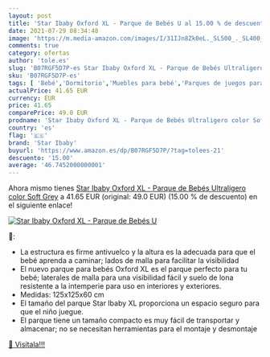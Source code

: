 ```yaml
---
layout: post
title: 'Star Ibaby Oxford XL - Parque de Bebés U al 15.00 % de descuento'
date: 2021-07-29 08:34:48
image: 'https://m.media-amazon.com/images/I/31IJn8Zk0eL._SL500_._SL400_.jpg'
comments: true
category: ofertas
author: 'tole.es'
slug: 'B07RGF5D7P-es Star Ibaby Oxford XL - Parque de Bebés Ultraligero color...'
sku: 'B07RGF5D7P-es'
tags: [ 'Bebé','Dormitorio','Muebles para bebé','Parques de juegos para bebé','bebés','star ibaby', ]
actualPrice: 41.65 EUR
currency: EUR
price: 41.65
comparePrice: 49.0 EUR
prodname: 'Star Ibaby Oxford XL - Parque de Bebés Ultraligero color Soft Grey'
country: 'es'
flag: '🇪🇸'
brand: 'Star Ibaby'
buyurl: 'https://www.amazon.es/dp/B07RGF5D7P/?tag=tolees-21'
descuento: '15.00'
average: '46.7452000000001'
---
```


Ahora mismo tienes [Star Ibaby Oxford XL - Parque de Bebés Ultraligero color Soft Grey](https://www.amazon.es/dp/B07RGF5D7P/?tag=tolees-21) a 41.65 EUR (original: 49.0 EUR) (15.00 %  de descuento) en el siguiente enlace!

[![Star Ibaby Oxford XL - Parque de Bebés U](https://m.media-amazon.com/images/I/31IJn8Zk0eL._SL500_._SL400_.jpg)](https://www.amazon.es/dp/B07RGF5D7P/?tag=tolees-21)

🔎:

- La estructura es firme antivuelco y la altura es la adecuada para que el bebé aprenda a caminar; lados de malla para facilitar la visibilidad
- El nuevo parque para bebés Oxford XL es el parque perfecto para tu bebé; laterales de malla para una visibilidad fácil y suelo de lona resistente a la intemperie para uso en interiores y exteriores.
- Medidas: 125x125x60 cm
- El tamaño del parque Star Ibaby XL proporciona un espacio seguro para que el niño juegue.
- El parque tiene un tamaño compacto es muy fácil de transportar y almacenar; no se necesitan herramientas para el montaje y desmontaje

[🛒 Visítala!!!](https://www.amazon.es/dp/B07RGF5D7P/?tag=tolees-21)
